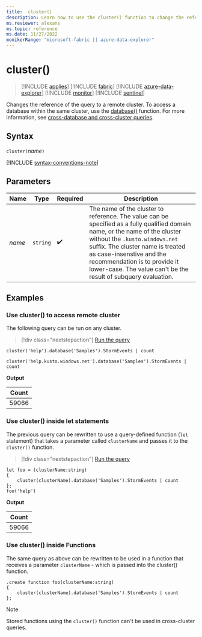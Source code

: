 ```yaml
---
title:  cluster()
description: Learn how to use the cluster() function to change the reference of the query to a remote cluster.
ms.reviewer: alexans
ms.topic: reference
ms.date: 11/27/2022
monikerRange: "microsoft-fabric || azure-data-explorer"
---
```

# cluster()

> [!INCLUDE [applies](../includes/applies-to-version/applies.md)] [!INCLUDE [fabric](../includes/applies-to-version/fabric.md)] [!INCLUDE [azure-data-explorer](../includes/applies-to-version/azure-data-explorer.md)] [!INCLUDE [monitor](../includes/applies-to-version/monitor.md)] [!INCLUDE [sentinel](../includes/applies-to-version/sentinel.md)]

Changes the reference of the query to a remote cluster. To access a database within the same cluster, use the [database()](database-function.md) function. For more information, see [cross-database and cross-cluster queries](cross-cluster-or-database-queries.md).

## Syntax

`cluster(`*name*`)`

[!INCLUDE [syntax-conventions-note](../includes/syntax-conventions-note.md)]

## Parameters

| Name | Type | Required | Description |
|--|--|--|--|
| *name* | `string` |  :heavy_check_mark: | The name of the cluster to reference. The value can be specified as a fully qualified domain name, or the name of the cluster without the `.kusto.windows.net` suffix. The cluster name is treated as case-insenstive and the recommendation is to provide it lower-case. The value can't be the result of subquery evaluation. |

## Examples

### Use cluster() to access remote cluster

The following query can be run on any cluster.

> [!div class="nextstepaction"]
> <a href="https://dataexplorer.azure.com/clusters/help/databases/SampleLogs?query=H4sIAAAAAAAAA0vOKS0uSS3SUM9IzSlQ19RLSSxJTEosTtVQD07MLchJLQaKBZfkF+W6lqXmlRQr1Cgk55fmlQAAayjLjjcAAAA=" target="_blank">Run the query</a>

```kusto
cluster('help').database('Samples').StormEvents | count

cluster('help.kusto.windows.net').database('Samples').StormEvents | count
```

**Output**

|Count|
|---|
|59066|

### Use cluster() inside let statements

The previous query can be rewritten to use a query-defined function (`let` statement) that takes a parameter called `clusterName` and passes it to the `cluster()` function.

> [!div class="nextstepaction"]
> <a href="https://dataexplorer.azure.com/clusters/help/databases/SampleLogs?query=H4sIAAAAAAAAA8tJLVFIy89XsFXQSM4pLS5JLfJLzE21Ki4pysxL1+Sq5lIAAqgMsgpNvZTEksSkxOJUDfXgxNyCnNRidU294JL8olzXstS8kmKFGoXk/NK8Eq5aay6gBRrqGak5BeqaADuaG9BwAAAA" target="_blank">Run the query</a>

```kusto
let foo = (clusterName:string)
{
    cluster(clusterName).database('Samples').StormEvents | count
};
foo('help')
```

**Output**

|Count|
|---|
|59066|

### Use cluster() inside Functions

The same query as above can be rewritten to be used in a function that
receives a parameter `clusterName` - which is passed into the cluster() function.

```kusto
.create function foo(clusterName:string)
{
    cluster(clusterName).database('Samples').StormEvents | count
};
```

> [!NOTE]
> Stored functions using the `cluster()` function can't be used in cross-cluster queries.

